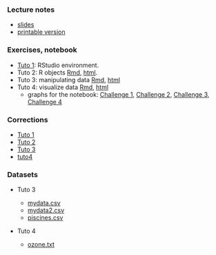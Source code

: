 ### Lecture notes

- [slides](pres_R.pdf)
- [printable version](https://lrouviere.github.io/pres_R_article.pdf)


### Exercises, notebook

- [Tuto 1](tuto1.Rmd): RStudio environment.
- Tuto 2: R objects [Rmd](tuto2_Robjects_std.Rmd), [html](tuto2_robjects_std.nb.html).
- Tuto 3: manipulating data [Rmd](tuto3_dplyr_std.Rmd), [html](tuto3_dplyr_std.nb.html)
- Tuto 4: visualize data [Rmd](tuto4_ggplot_std.Rmd), [html](tuto4_ggplot_std.nb.html)
  - graphs for the notebook: [Challenge 1](challenge1.pdf), [Challenge 2](challenge2.pdf), [Challenge 3](challenge3.pdf), [Challenge 4](challenge4.pdf)


### Corrections

- [Tuto 1](tuto1.nb.html)
- [Tuto 2](tuto2_robjects_cor.html)
- [Tuto 3](tuto3_dplyr_cor.html)
- [tuto4](tuto4_ggplot_cor.html)




### Datasets

- Tuto 3
  - [mydata.csv](mydata.csv)
  - [mydata2.csv](mydata2.csv)
  - [piscines.csv](piscines.csv)
  
- Tuto 4
  - [ozone.txt](ozone.txt)


